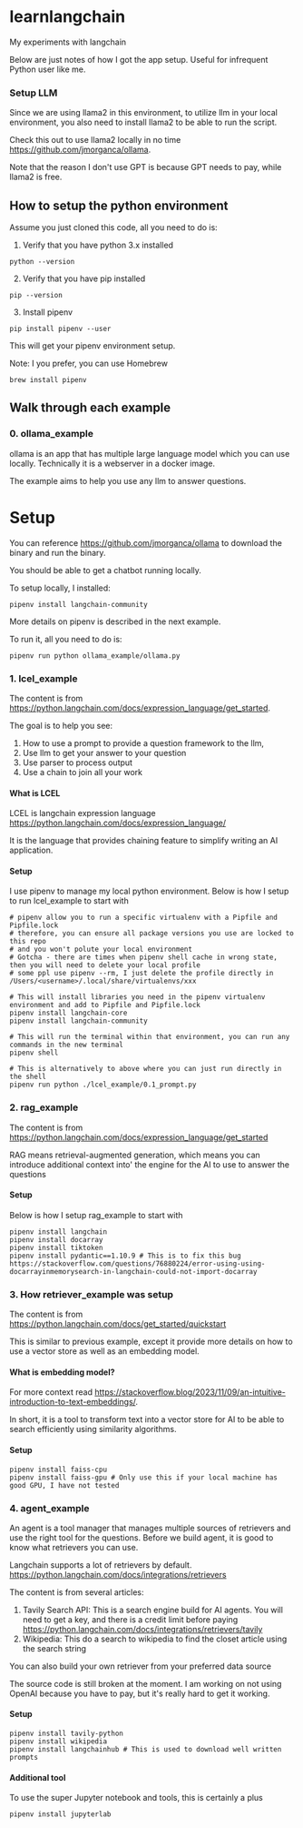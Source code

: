 # learnlangchain
My experiments with langchain

Below are just notes of how I got the app setup. Useful for infrequent Python user like me.

### Setup LLM

Since we are using llama2 in this environment, to utilize llm in your local environment, you also need to install
llama2 to be able to run the script.

Check this out to use llama2 locally in no time https://github.com/jmorganca/ollama.

Note that the reason I don't use GPT is because GPT needs to pay, while llama2 is free.

## How to setup the python environment

Assume you just cloned this code, all you need to do is:

1. Verify that you have python 3.x installed
```
python --version
```

2. Verify that you have pip installed
```
pip --version
```

3. Install pipenv
```
pip install pipenv --user
```

This will get your pipenv environment setup.

Note: I you prefer, you can use Homebrew
```
brew install pipenv
```

## Walk through each example

### 0. ollama_example

ollama is an app that has multiple large language model which you can use locally. Technically it is a webserver in a docker image.

The example aims to help you use any llm to answer questions.

# Setup

You can reference https://github.com/jmorganca/ollama to download the binary and run the binary.

You should be able to get a chatbot running locally.

To setup locally, I installed:
```
pipenv install langchain-community
```

More details on pipenv is described in the next example.

To run it, all you need to do is:
```
pipenv run python ollama_example/ollama.py
```

### 1. lcel_example

The content is from https://python.langchain.com/docs/expression_language/get_started.

The goal is to help you see:
1. How to use a prompt to provide a question framework to the llm,
2. Use llm to get your answer to your question
3. Use parser to process output
4. Use a chain to join all your work

#### What is LCEL

LCEL is langchain expression language https://python.langchain.com/docs/expression_language/

It is the language that provides chaining feature to simplify writing an AI application.

#### Setup

I use pipenv to manage my local python environment. Below is how I setup to run lcel_example to start with

```
# pipenv allow you to run a specific virtualenv with a Pipfile and Pipfile.lock
# therefore, you can ensure all package versions you use are locked to this repo
# and you won't polute your local environment
# Gotcha - there are times when pipenv shell cache in wrong state, then you will need to delete your local profile
# some ppl use pipenv --rm, I just delete the profile directly in /Users/<username>/.local/share/virtualenvs/xxx

# This will install libraries you need in the pipenv virtualenv environment and add to Pipfile and Pipfile.lock
pipenv install langchain-core
pipenv install langchain-community

# This will run the terminal within that environment, you can run any commands in the new terminal
pipenv shell

# This is alternatively to above where you can just run directly in the shell
pipenv run python ./lcel_example/0.1_prompt.py
```

### 2. rag_example

The content is from https://python.langchain.com/docs/expression_language/get_started

RAG means retrieval-augmented generation, which means you can introduce additional context into'
the engine for the AI to use to answer the questions

#### Setup

Below is how I setup rag_example to start with

```
pipenv install langchain
pipenv install docarray
pipenv install tiktoken
pipenv install pydantic==1.10.9 # This is to fix this bug https://stackoverflow.com/questions/76880224/error-using-using-docarrayinmemorysearch-in-langchain-could-not-import-docarray
```

### 3. How retriever_example was setup

The content is from https://python.langchain.com/docs/get_started/quickstart

This is similar to previous example, except it provide more details on how to use
a vector store as well as an embedding model.

#### What is embedding model?

For more context read https://stackoverflow.blog/2023/11/09/an-intuitive-introduction-to-text-embeddings/.

In short, it is a tool to transform text into a vector store for AI to be able to 
search efficiently using similarity algorithms.

#### Setup

```
pipenv install faiss-cpu
pipenv install faiss-gpu # Only use this if your local machine has good GPU, I have not tested
```

### 4. agent_example

An agent is a tool manager that manages multiple sources of retrievers and use the right tool for the questions. Before we build agent, it is good to know what retrievers you can use.

Langchain supports a lot of retrievers by default. https://python.langchain.com/docs/integrations/retrievers

The content is from several articles:
1. Tavily Search API: This is a search engine build for AI agents. You will need to get a key, and there is a credit limit before paying https://python.langchain.com/docs/integrations/retrievers/tavily
2. Wikipedia: This do a search to wikipedia to find the closet article using the search string

You can also build your own retriever from your preferred data source

The source code is still broken at the moment. I am working on not using OpenAI because you have to pay, but it's really hard to get it working.

#### Setup

```
pipenv install tavily-python
pipenv install wikipedia
pipenv install langchainhub # This is used to download well written prompts
```

#### Additional tool

To use the super Jupyter notebook and tools, this is certainly a plus

```
pipenv install jupyterlab
```
